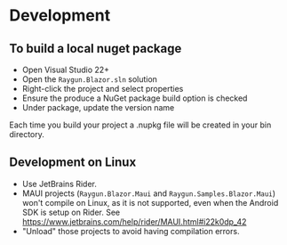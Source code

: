 # Development

## To build a local nuget package

- Open Visual Studio 22+
- Open the `Raygun.Blazor.sln` solution
- Right-click the project and select properties
- Ensure the produce a NuGet package build option is checked
- Under package, update the version name

Each time you build your project a .nupkg file will be created in your bin directory.

## Development on Linux

- Use JetBrains Rider.
- MAUI projects (`Raygun.Blazor.Maui` and `Raygun.Samples.Blazor.Maui`) won't compile on Linux, as it is not supported, even when the Android SDK is setup on Rider. See https://www.jetbrains.com/help/rider/MAUI.html#i22k0dp_42
- "Unload" those projects to avoid having compilation errors.
